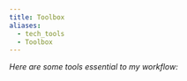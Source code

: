 ```yaml
---
title: Toolbox
aliases:
  - tech_tools
  - Toolbox
---
```

*Here are some tools essential to my workflow:*